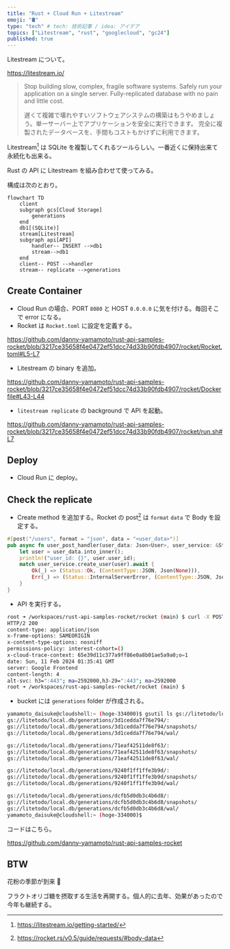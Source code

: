 ```yaml
---
title: "Rust + Cloud Run + Litestream"
emoji: "🛢️"
type: "tech" # tech: 技術記事 / idea: アイデア
topics: ["Litestream", "rust", "googlecloud", "gc24"]
published: true
---
```

Litestream について。

https://litestream.io/

> Stop building slow, complex, fragile software systems. Safely run your application on a single server.
Fully-replicated database with no pain and little cost.
> 
> 遅くて複雑で壊れやすいソフトウェアシステムの構築はもうやめましょう。単一サーバー上でアプリケーションを安全に実行できます。
完全に複製されたデータベースを、手間もコストもかけずに利用できます。

Litestream[^1] は SQLite を複製してくれるツールらしい。一番近くに保持出来て永続化も出来る。

Rust の API に Litestream を組み合わせて使ってみる。

構成は次のとおり。

```mermaid
flowchart TD
    client
    subgraph gcs[Cloud Storage]
        generations
    end
    db1[(SQLite)]
    stream[Litestream]
    subgraph api[API]
        handler-- INSERT -->db1
        stream-->db1
    end
    client-- POST -->handler
    stream-- replicate -->generations
```

## Create Container
- Cloud Run の場合、PORT `8080` と HOST `0.0.0.0` に気を付ける。毎回そこで error になる。
- Rocket は `Rocket.toml` に設定を定義する。

https://github.com/danny-yamamoto/rust-api-samples-rocket/blob/3217ce35658f4e0472ef51dcc74d33b90fdb4907/rocket/Rocket.toml#L5-L7

- Litestream の binary を追加。

https://github.com/danny-yamamoto/rust-api-samples-rocket/blob/3217ce35658f4e0472ef51dcc74d33b90fdb4907/rocket/Dockerfile#L43-L44

- `litestream replicate` の background で API を起動。

https://github.com/danny-yamamoto/rust-api-samples-rocket/blob/3217ce35658f4e0472ef51dcc74d33b90fdb4907/rocket/run.sh#L7

## Deploy
- Cloud Run に deploy。

## Check the replicate
- Create method を追加する。Rocket の post[^2] は `format` `data` で Body を設定する。
```rust
#[post("/users", format = "json", data = "<user_data>")]
pub async fn user_post_handler(user_data: Json<User>, user_service: &State<Arc<UserService>>) -> (Status, (ContentType, Json<Option<User>>)) {
    let user = user_data.into_inner();
    println!("user_id: {}", user.user_id);
    match user_service.create_user(user).await {
        Ok(_) => (Status::Ok, (ContentType::JSON, Json(None))),
        Err(_) => (Status::InternalServerError, (ContentType::JSON, Json(None))),
    }
}
```

- API を実行する。

```bash
root ➜ /workspaces/rust-api-samples-rocket/rocket (main) $ curl -X POST -i -H "Content-Type: application/json" -d '{"user_id" : 5}' https://rocket-kk7z4sbvqa-an.a.run.app/userssers
HTTP/2 200 
content-type: application/json
x-frame-options: SAMEORIGIN
x-content-type-options: nosniff
permissions-policy: interest-cohort=()
x-cloud-trace-context: 65e39d11c377a9ff86e0a8b01ae5a9a0;o=1
date: Sun, 11 Feb 2024 01:35:41 GMT
server: Google Frontend
content-length: 4
alt-svc: h3=":443"; ma=2592000,h3-29=":443"; ma=2592000
root ➜ /workspaces/rust-api-samples-rocket/rocket (main) $
```

- bucket には `generations` folder が作成される。
```bash
yamamoto_daisuke@cloudshell:~ (hoge-334000)$ gsutil ls gs://litetodo/local.db/*/*
gs://litetodo/local.db/generations/3d1cedda7f76e794/:
gs://litetodo/local.db/generations/3d1cedda7f76e794/snapshots/
gs://litetodo/local.db/generations/3d1cedda7f76e794/wal/

gs://litetodo/local.db/generations/71eaf42511de8f63/:
gs://litetodo/local.db/generations/71eaf42511de8f63/snapshots/
gs://litetodo/local.db/generations/71eaf42511de8f63/wal/

gs://litetodo/local.db/generations/9240f1ff1ffe3b9d/:
gs://litetodo/local.db/generations/9240f1ff1ffe3b9d/snapshots/
gs://litetodo/local.db/generations/9240f1ff1ffe3b9d/wal/

gs://litetodo/local.db/generations/dcfb5d0db3c4b6d8/:
gs://litetodo/local.db/generations/dcfb5d0db3c4b6d8/snapshots/
gs://litetodo/local.db/generations/dcfb5d0db3c4b6d8/wal/
yamamoto_daisuke@cloudshell:~ (hoge-334000)$ 
```

コードはこちら。

https://github.com/danny-yamamoto/rust-api-samples-rocket

## BTW
花粉の季節が到来 🌲

フラクトオリゴ糖を摂取する生活を再開する。個人的に去年、効果があったので今年も継続する。

[^1]: https://litestream.io/getting-started/
[^2]: https://rocket.rs/v0.5/guide/requests/#body-data
